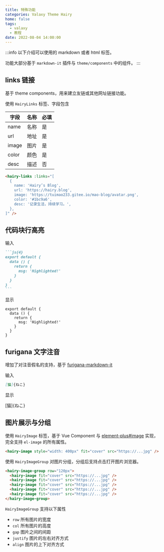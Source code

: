 ```yaml
---
title: 特殊功能
categories: Valaxy Theme Hairy
home: false
tags:
  - valaxy
  - 教程
date: 2022-08-04 14:00:00
---
```


:::info
以下介绍可以使用的 markdown 或者 html 标签。

功能大部分基于 `markdown-it` 插件与 `theme/components` 中的组件。
:::

## links 链接

基于 theme components，用来建立友链或其他网址链接功能。

使用 `HairyLinks` 标签、字段包含


|  字段  | 名称 | 必填 |
|----|---|---|
| name  | 名称 | 是 |
| url   | 地址 | 是 |
| image | 图片 | 是 |
| color | 颜色 | 是 |
| desc  | 描述 | 否 |

<!-- more -->

```html
<hairy-links :links="[
  {
    name: 'Hairy’s Blog',
    url: 'https://hairy.blog',
    image: 'https://tuimao233.gitee.io/mao-blog/avatar.png',
    color: '#1bc9a6',
    desc: '记录生活，持续学习。',
  },
]" />
```

## 代码块行高亮

输入

~~~md
```js{4}
export default {
  data () {
    return {
      msg: 'Highlighted!'
    }
  }
}
```
~~~

显示

```js{4}
export default {
  data () {
    return {
      msg: 'Highlighted!'
    }
  }
}
```

## furigana 文字注音

增加了对注音假名的支持，基于 [furigana-markdown-it](https://github.com/iltrof/furigana-markdown-it)

输入

```md
[猫]{ねこ}
```

显示

[猫]{ねこ}

## 图片展示与分组

使用 `HairyImage` 标签，基于 Vue Component 与 [element-plus#image](https://element-plus.gitee.io/en-US/component/image.html) 实现，完全支持 `el-image` 的所有属性。

```html
<hairy-image style="width: 400px" fit="cover" src="https://...jpg" />
```

<hairy-image style="width: 400px" fit="cover" src="https://tva2.sinaimg.cn/large/6833939bly1gicitht3xtj20zk0m8k5v.jpg" />

使用 `HairyImageGroup` 对图片分组，分组后支持点击打开图片浏览器。

```html
<hairy-image-group row="120px">
  <hairy-image fit="cover" src="https://...jpg" />
  <hairy-image fit="cover" src="https://...jpg" />
  <hairy-image fit="cover" src="https://...jpg" />
  <hairy-image fit="cover" src="https://...jpg" />
  <hairy-image fit="cover" src="https://...jpg" />
</hairy-image-group>
```

<hairy-image-group row="120px">
  <hairy-image fit="cover" src="https://tva2.sinaimg.cn/large/6833939bly1gicli3sbvtj20zk0m8x6p.jpg" />
  <hairy-image fit="cover" src="https://tva2.sinaimg.cn/large/6833939bly1giclj61ylzj20zk0m8b29.jpg" />
  <hairy-image fit="cover" src="https://tva2.sinaimg.cn/large/6833939bly1gicitht3xtj20zk0m8k5v.jpg" />
  <hairy-image fit="cover" src="https://tva2.sinaimg.cn/large/6833939bly1gipesng5oej20zk0m87d4.jpg" />
  <hairy-image fit="cover" src="https://tva2.sinaimg.cn/large/6833939bly1gipeybxm1pj20zk0m8niv.jpg" />
</hairy-image-group>

`HairyImageGroup` 支持以下属性

- `row` 所有图片的宽度
- `col` 所有图片的高度
- `gap` 图片之间的间距
- `justify` 图片的左右对齐方式
- `align`   图片的上下对齐方式